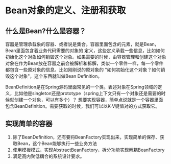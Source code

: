# Bean对象的定义、注册和获取

## 什么是Bean?什么是容器？

容器是管理承载象的容器、或者说是集合。容器里面包含的元素，就是Bean，Bean里面包含着业务代码需要的对象的 定义，这些定义承载一些信息，比如如何初始化这个对象如何销毁这个对象。如果需要的时候，由容器管理和创建这个对象
对象在作为Bean放在容器之前会被解析和拆解，类似一个零件一样，每一个零件都包含一些原对象的信息。比如刚刚说的原对象的
"如何初始化这个对象？如何销毁这个对象"，这个东西就叫做Bean Definition。

BeanDefinition是在Spring源码里面常见的一个类。表述对象在Spring领域的定义，比如他是singleton还是prototype（spring上下文只有一个对象还是需要的时候就创建一个对象，可以有多个）？
想要实现容器，简单点说就是一个容器里面包含BeanDefinition。需要获取的时候，我们可以以K-V键值对的方式获取它。


## 实现简单的容器
1. 除了BeanDefinition，还有要将BeanFactory实现出来，实现简单的保存、获取Bean，这个Bean能够执行一些业务方法
2. 使用模板模式，实现AbstractBeanFactory，拆分功能实现解耦BeanFactory
3. 满足高内聚低耦合的系统设计要求。

